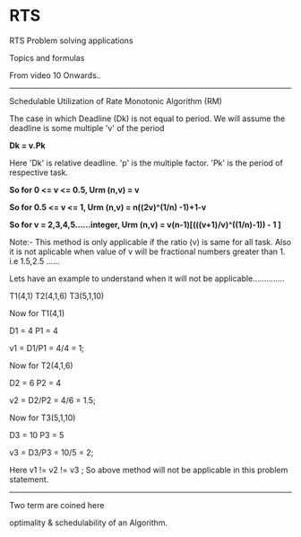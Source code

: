 # RTS
RTS Problem solving applications

Topics and formulas

From video 10 Onwards..

-----------------------------------------------------------------------------------------------------------------------------------

Schedulable Utilization of Rate Monotonic Algorithm (RM)

The case in which Deadline (Dk) is not equal to period. We will assume the deadline is some multiple 'v' of the period


**Dk = v.Pk** 

Here 'Dk' is relative deadline.
'p' is the multiple factor.
'Pk' is the period of respective task.


**So for 0 <= v <= 0.5, 			Urm (n,v)  =  v**     			   		 

**So for 0.5 <= v <= 1, 			Urm (n,v)  =    n((2v)^(1/n) -1)+1-v**      		

**So for v = 2,3,4,5......integer, 	Urm (n,v)  =    v(n-1)[(((v+1)/v)^((1/n)-1)) - 1 ]**      


Note:- This method is only applicable if the ratio (v) is same for all task. Also it is not aplicable when value of v will be fractional numbers greater than 1. i.e 1.5,2.5 ......


Lets have an example to understand when it will not be applicable..............

T1(4,1) T2(4,1,6) T3(5,1,10)

Now for T1(4,1)

D1 = 4
P1 = 4

v1 = D1/P1 = 4/4 = 1;

Now for T2(4,1,6)
 
D2 = 6
P2 = 4 

v2 = D2/P2 = 4/6 = 1.5;

Now for T3(5,1,10)
 
D3 = 10
P3 = 5 

v3 = D3/P3 = 10/5 = 2;

Here v1 != v2 != v3 ; So above  method will not be applicable in this problem statement.

------------------------------------------------------------------------------------------------------------------------------------

Two term are coined here 

optimality & schedulability of an Algorithm.



